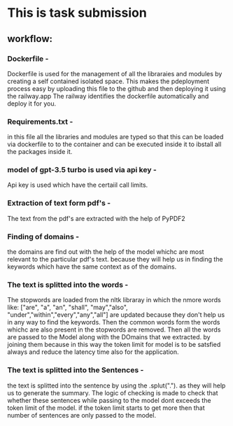 # This is task submission 

## workflow:

### Dockerfile - 
Dockerfile is used for the management of all the libraraies and modules by creating a self contained isolated space.
This makes the pdeployment process easy by uploading this file to the github and then deploying it using the railway.app
The railway identifies the dockerfile automatically and deploy it for you.

### Requirements.txt - 
in this file all the libraries and modules are typed so that this can be loaded via dockerfile to to the container and can be executed inside 
it to ibstall all the packages inside it.

### model of gpt-3.5 turbo is used via api key - 
Api key is used which have the certaiil call limits.

### Extraction of text form pdf's - 
The text from the pdf's are extracted with the help of PyPDF2 

### Finding of domains - 
the domains are find out with the help of the model whichc are most relevant to the particular pdf's text.
because they will help us in finding the keywords which have the same context as of the domains.

### The text is splitted into the words - 
The stopwords are loaded from the nltk libraray in which the nmore words like: ["are", "a", "an", "shall", "may","also", "under","within","every","any","all"] are updated because they don't help us in any way to find the keywords.
Then the common words form the words whichc are also present in the stopwords are removed. Then all the words are passed to the Model along with the DOmains that we extracted.
by joining them because in this way the token limit for model is to be satsfied always and reduce the latency time also for the application.

### The text is splitted into the Sentences -
the text is splitted into the sentence by using the .splut("."). as they will help us to generate the summary.
The logic of checking is made to check that whether these sentences while passing to the model dont exceeds the token limit of the model.
if the token limit starts to get more then that number of sentences are only passed to the model.


